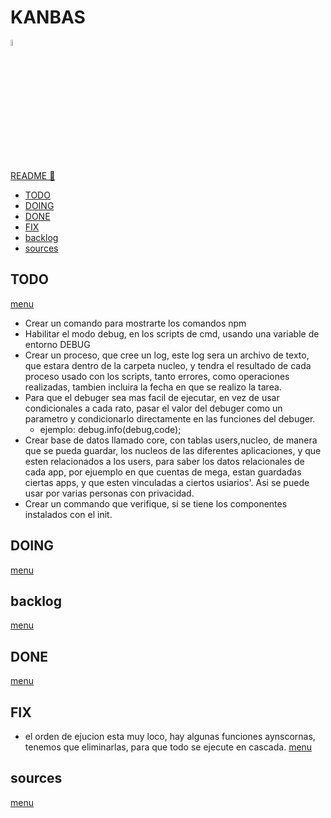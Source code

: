 # KANBAS

<img width="5%" src="https://res.cloudinary.com/rick-rick-torrellas/image/upload/v1629301660/icons/kanban_oifhu7.png"/>

[README 📄](./README.md "README")

* [TODO](#todo)
* [DOING](#doing)
* [DONE](#done)
* [FIX](#fix)
* [backlog](#backlog)
* [sources](#sources)

## TODO

[menu](#kanbas)

* Crear un comando para mostrarte los comandos npm
* Habilitar el modo debug, en los scripts de cmd, usando una variable de entorno DEBUG
* Crear un proceso, que cree un log, este log sera un archivo de texto, que estara dentro de la carpeta nucleo, y tendra el resultado de cada proceso usado con los scripts, tanto errores, como operaciones realizadas, tambien incluira la fecha en que se realizo la tarea.
* Para que el debuger sea mas facil de ejecutar, en vez de usar condicionales a cada rato, pasar el valor del debuger como un parametro y condicionarlo directamente en las funciones del debuger.
  * ejemplo: debug.info(debug,code);
* Crear base de datos llamado core, con tablas users,nucleo, de manera que se pueda guardar, los nucleos de las diferentes aplicaciones, y que esten relacionados a los users, para saber los datos relacionales de cada app, por ejuemplo en que cuentas de mega, estan guardadas ciertas apps, y que esten vinculadas a ciertos usiarios'. Asi se puede usar por varias personas con privacidad.
* Crear un commando que verifique, si se tiene los componentes instalados con el init.

## DOING

[menu](#kanbas)

## backlog

[menu](#kanbas)

## DONE

[menu](#kanbas)

## FIX

* el orden de ejucion esta muy loco, hay algunas funciones aynscornas, tenemos que eliminarlas, para que todo se ejecute en cascada.
[menu](#kanbas)

## sources

[menu](#kanbas)

